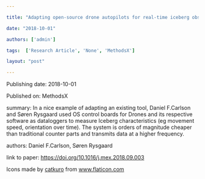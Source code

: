 ---
title: "Adapting open-source drone autopilots for real-time iceberg observations"
date: "2018-10-01"
authors: ['admin']
tags:  ['Research Article', 'None', 'MethodsX']
layout: "post"
---
Publishing date: 2018-10-01

Published on: MethodsX

summary: In a nice example of adapting an existing tool, Daniel F.Carlson and Søren Rysgaard used OS control boards for Drones and its respective software as dataloggers to measure Iceberg characteristics (eg movement speed, orientation over time). The system is orders of magnitude cheaper than traditional counter parts and transmits data at a higher frequency.

authors: Daniel F.Carlson, Søren Rysgaard

link to paper: https://doi.org/10.1016/j.mex.2018.09.003

Icons made by <a href="https://www.flaticon.com/free-icon/bookshelves_3576884" title="catkuro">catkuro</a> from <a href="https://www.flaticon.com/" title="Flaticon"> www.flaticon.com</a>